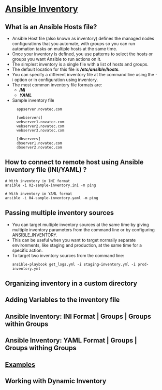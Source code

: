 # [Ansible Inventory](https://docs.ansible.com/ansible/latest/inventory_guide/intro_inventory.html)

## What is an Ansible Hosts file?
  - Ansible Host file (also known as inventory) defines the managed nodes configurations that you automate, with groups so you can run automation tasks on multiple hosts at the same time.
  - Once your inventory is defined, you use patterns to select the hosts or groups you want Ansible to run actions on it.
  - The simplest inventory is a single file with a list of hosts and groups.
  - The default location for this file is <b>*/etc/ansible/hosts*</b>.
  - You can specify a different inventory file at the command line using the -i <path> option or in configuration using inventory.
  - The most common inventory file formats are:
    - <b>*INI*</b>
    - <b>*YAML*</b>
  - Sample inventory file
    ```
      appserver.novatec.com
      
      [webservers]
      webserver1.novatec.com
      webserver2.novatec.com
      webserver3.novatec.com
      
      [dbservers]
      dbserver1.novatec.com
      dbserver2.novatec.com
    ```

## How to connect to remote host using Ansible inventory file (INI/YAML) ?
   ```
   # With inventory in INI format 
   ansible -i 02-sample-inventory.ini -m ping
   ```
   ```
   # With inventory in YAML format
   ansible -i 04-sample-inventory.yaml -m ping
   ```

## Passing multiple inventory sources
   - You can target multiple inventory sources at the same time by giving multiple inventory parameters from the command line or by configuring ANSIBLE_INVENTORY.
   - This can be useful when you want to target normally separate environments, like staging and production, at the same time for a specific action.
   - To target two inventory sources from the command line:
     ```
     ansible-playbook get_logs.yml -i staging-inventory.yml -i prod-inventory.yml
     ```
     
## Organizing inventory in a custom directory

## Adding Variables to the inventory file

## Ansible Inventory: INI Format | Groups | Groups within Groups

## Ansible Inventory: YAML Format | Groups | Groups withing Groups

## [Examples]()

## Working with Dynamic Inventory

